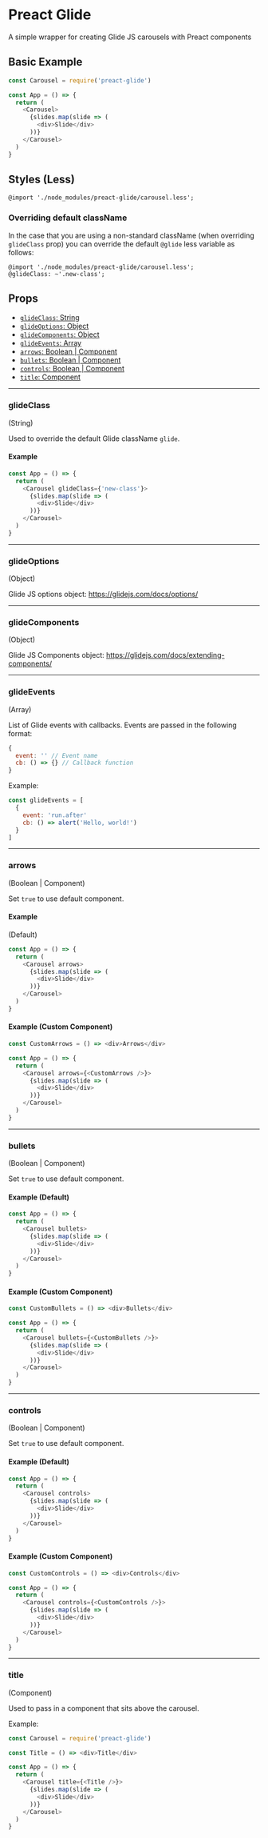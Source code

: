 # Preact Glide

A simple wrapper for creating Glide JS carousels with Preact components

## Basic Example

```js
const Carousel = require('preact-glide')

const App = () => {
  return (
    <Carousel>
      {slides.map(slide => (
        <div>Slide</div>
      ))}
    </Carousel>
  )
}
```

## Styles (Less)

```less
@import './node_modules/preact-glide/carousel.less';
```

### Overriding default className

In the case that you are using a non-standard className (when overriding `glideClass` prop) you can override the default `@glide` less variable as follows:

```less
@import './node_modules/preact-glide/carousel.less';
@glideClass: ~'.new-class';
```

## Props

- [`glideClass`: String](#glideclass)
- [`glideOptions`: Object](#glideoptions)
- [`glideComponents`: Object](#glidecomponents)
- [`glideEvents`: Array](#glideevents)
- [`arrows`: Boolean | Component](#arrows)
- [`bullets`: Boolean | Component](#bullets)
- [`controls`: Boolean | Component](#controls)
- [`title`: Component](#title)

---
### glideClass 

(String)

Used to override the default Glide className `glide`.

#### Example

```js
const App = () => {
  return (
    <Carousel glideClass={'new-class'}>
      {slides.map(slide => (
        <div>Slide</div>
      ))}
    </Carousel>
  )
}
```

---

### glideOptions 

(Object)

Glide JS options object: https://glidejs.com/docs/options/

---

### glideComponents 

(Object)

Glide JS Components object: https://glidejs.com/docs/extending-components/

---

### glideEvents 

(Array)

List of Glide events with callbacks. Events are passed in the following format:

```js
{
  event: '' // Event name
  cb: () => {} // Callback function
}
```

Example:

```js
const glideEvents = [
  {
    event: 'run.after'
    cb: () => alert('Hello, world!')
  }
]

```

---

### arrows 

(Boolean | Component)

Set `true` to use default component. 

#### Example 

(Default)

```js
const App = () => {
  return (
    <Carousel arrows>
      {slides.map(slide => (
        <div>Slide</div>
      ))}
    </Carousel>
  )
}
```

#### Example (Custom Component)

```js
const CustomArrows = () => <div>Arrows</div>

const App = () => {
  return (
    <Carousel arrows={<CustomArrows />}>
      {slides.map(slide => (
        <div>Slide</div>
      ))}
    </Carousel>
  )
}
```

---

### bullets 

(Boolean | Component)

Set `true` to use default component.

#### Example (Default)

```js
const App = () => {
  return (
    <Carousel bullets>
      {slides.map(slide => (
        <div>Slide</div>
      ))}
    </Carousel>
  )
}
```

#### Example (Custom Component)

```js
const CustomBullets = () => <div>Bullets</div>

const App = () => {
  return (
    <Carousel bullets={<CustomBullets />}>
      {slides.map(slide => (
        <div>Slide</div>
      ))}
    </Carousel>
  )
}
```

---

### controls 

(Boolean | Component)

Set `true` to use default component.

#### Example (Default)

```js
const App = () => {
  return (
    <Carousel controls>
      {slides.map(slide => (
        <div>Slide</div>
      ))}
    </Carousel>
  )
}
```

#### Example (Custom Component)

```js
const CustomControls = () => <div>Controls</div>

const App = () => {
  return (
    <Carousel controls={<CustomControls />}>
      {slides.map(slide => (
        <div>Slide</div>
      ))}
    </Carousel>
  )
}
```

---

### title 

(Component)

Used to pass in a component that sits above the carousel.

Example:

```js
const Carousel = require('preact-glide')

const Title = () => <div>Title</div>

const App = () => {
  return (
    <Carousel title={<Title />}>
      {slides.map(slide => (
        <div>Slide</div>
      ))}
    </Carousel>
  )
}

```
